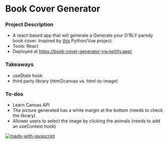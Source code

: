 # Book Cover Generator

### Project Description
- A react-based app that will generate a Generate your O'RLY parody book cover. Inspired by [this](https://orly.nanmu.me/) Python/Vue project.
- Tools: React
- Deployed at https://book-cover-generator-yw.netlify.app/

### Takeaways
- useState hook
- third party library (html2canvas vs. html-to-image)

### To-dos
- Learn Canvas API
- The picture generated has a white margin at the bottom (needs to check the library)
- Allower users to select the image by clicking the animals (needs to add an useContext hook)


[![made-with-javascript](https://img.shields.io/badge/Made%20with-JavaScript-1f425f.svg)](https://www.javascript.com)
